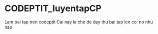 # CODEPTIT_luyentapCP
Lam bai tap tren codeptit
Cai nay la cho de day thu bai tap len coi no nhu nao
